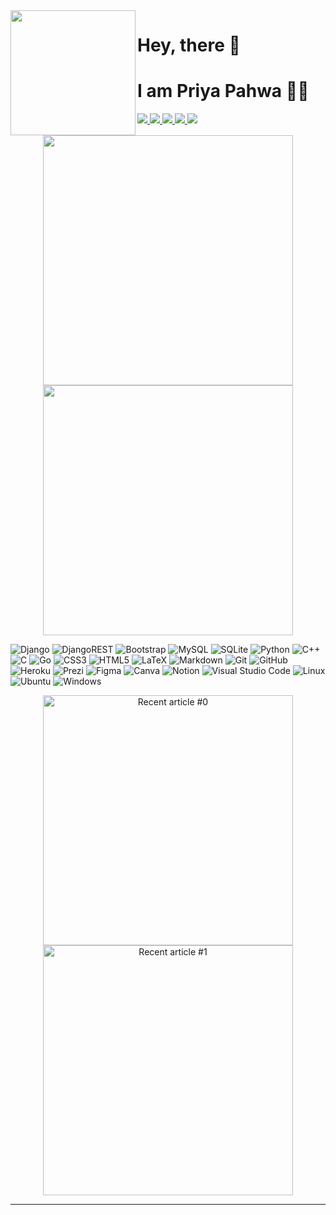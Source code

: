 <img align='left' src='https://user-images.githubusercontent.com/5713670/87202985-820dcb80-c2b6-11ea-9f56-7ec461c497c3.gif' width='200'>

#  Hey, there 👋 

#  I am Priya Pahwa 👩‍💻

<p>
  
  <a href="https://github.com/priyapahwa">
    <img src="https://img.icons8.com/material-outlined/30/689d6a/github.png"/>
  </a>  
  <a href= "https://www.linkedin.com/in/priya-pahwa/">
    <img src="https://img.icons8.com/material-outlined/30/689d6a/linkedin.png"/>
  </a>
  <a href= "https://twitter.com/PriyaPahwa19">
    <img src="https://img.icons8.com/material-outlined/30/689d6a/twitter.png"/>
  </a>
  <a href="mailto:pahwa.priya19@gmail.com">
    <img src="https://img.icons8.com/material-outlined/30/689d6a/mail.png"/>
  </a>
  <a href="https://medium.com/@priyapahwa">
    <img src="https://img.icons8.com/ios-filled/30/689d6a/medium-new.png"/>
  </a>
  
</p>

<!-- [![Typing SVG](https://readme-typing-svg.herokuapp.com/?color=38bdae&size=25&center=true&vCenter=true&width=1000&lines=Electronics+and+Communication+Engineering+Junior;Undergrad+at+NIT+Hamirpur;GitHub+Campus+Expert;Django+Developer;)](https://git.io/typing-svg) -->

<p align = "center">
  <img src = "https://github-readme-stats.vercel.app/api?username=priyapahwa&show_icons=true&theme=bear&hide_border=true" width = 400>
  <img src = "https://github-readme-streak-stats.herokuapp.com?user=priyapahwa&theme=bear&hide_border=true" width = 400>
</p>

<p>

![Django](https://img.shields.io/badge/django-%23092E20.svg?style=for-the-badge&logo=django&logoColor=white)
![DjangoREST](https://img.shields.io/badge/DJANGO-REST-ff1709?logo=django&logoColor=white&color=ff1709&labelColor=gray&style=for-the-badge)
![Bootstrap](https://img.shields.io/badge/bootstrap-%23563D7C.svg?logo=bootstrap&logoColor=white&style=for-the-badge)
![MySQL](https://img.shields.io/badge/mysql-%2300f.svg?logo=mysql&logoColor=white&style=for-the-badge)
![SQLite](https://img.shields.io/badge/sqlite-%2307405e.svg?style=for-the-badge&logo=sqlite&logoColor=white)
![Python](https://img.shields.io/badge/Python-3776AB?style=for-the-badge&logo=python&logoColor=white)
![C++](https://img.shields.io/badge/c++-%2300599C.svg?style=for-the-badge&logo=c%2B%2B&logoColor=white)
![C](https://img.shields.io/badge/c-%2300599C.svg?style=for-the-badge&logo=c&logoColor=white)
![Go](https://img.shields.io/badge/Go-00ADD8?style=for-the-badge&logo=go&logoColor=white)
![CSS3](https://img.shields.io/badge/css3-%231572B6.svg?logo=css3&logoColor=white&style=for-the-badge)
![HTML5](https://img.shields.io/badge/html5-%23E34F26.svg?logo=html5&logoColor=white&style=for-the-badge)
![LaTeX](https://img.shields.io/badge/latex-%23008080.svg?logo=latex&logoColor=white&style=for-the-badge)
![Markdown](https://img.shields.io/badge/markdown-%23000000.svg?logo=markdown&logoColor=white&style=for-the-badge)
![Git](https://img.shields.io/badge/git-%23F05033.svg?logo=git&logoColor=white&style=for-the-badge)
![GitHub](https://img.shields.io/badge/github-%23121011.svg?logo=github&logoColor=white&style=for-the-badge)
![Heroku](https://img.shields.io/badge/heroku-%23430098.svg?style=for-the-badge&logo=heroku&logoColor=white)
![Prezi](https://img.shields.io/badge/Prezi-%23000000.svg?style=for-the-badge&logo=Prezi&logoColor=white)
![Figma](https://img.shields.io/badge/figma-%23F24E1E.svg?style=for-the-badge&logo=figma&logoColor=white)
![Canva](https://img.shields.io/badge/Canva-%2300C4CC.svg?style=for-the-badge&logo=Canva&logoColor=white)
![Notion](https://img.shields.io/badge/Notion-%23000000.svg?style=for-the-badge&logo=notion&logoColor=white)
![Visual Studio Code](https://img.shields.io/badge/Visual%20Studio%20Code-0078d7.svg?style=for-the-badge&logo=visual-studio-code&logoColor=white)
![Linux](https://img.shields.io/badge/Linux-FCC624?style=for-the-badge&logo=linux&logoColor=black)
![Ubuntu](https://img.shields.io/badge/Ubuntu-E95420?style=for-the-badge&logo=ubuntu&logoColor=white)
![Windows](https://img.shields.io/badge/Windows-0078D6?style=for-the-badge&logo=windows&logoColor=white)

</p>

<p align = "center">
    <a target="_blank" href="https://github-readme-medium-recent-article.vercel.app/medium/@priyapahwa/0"> <img src="https://github-readme-medium-recent-article.vercel.app/medium/@priyapahwa/0" alt="Recent article #0" width = 400></a>
  <a target="_blank" href="https://github-readme-medium-recent-article.vercel.app/medium/@priyapahwa/1"> <img src="https://github-readme-medium-recent-article.vercel.app/medium/@priyapahwa/1" alt="Recent article #1" width = 400></a>
</p>

<hr>

